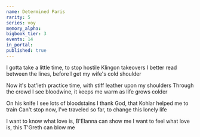 ```yaml
---
name: Determined Paris
rarity: 5
series: voy
memory_alpha:
bigbook_tier: 3
events: 14
in_portal:
published: true
---
```


I gotta take a little time, to stop hostile Klingon takeovers
I better read between the lines, before I get my wife's cold shoulder

Now it's bat'leth practice time, with stiff leather upon my shoulders
Through the crowd I see bloodwine, it keeps me warm as life grows colder

On his knife I see lots of bloodstains
I thank God, that Kohlar helped me to train
Can't stop now, I've traveled so far, to change this lonely life

I want to know what love is, B'Elanna can show me
I want to feel what love is, this T'Greth can blow me
